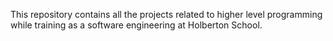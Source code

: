 This repository contains all the projects related to higher level programming while training as a software engineering at Holberton School. 